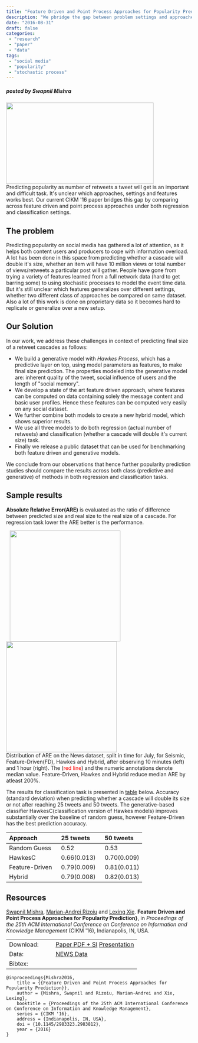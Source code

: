 ```yaml
---
title: "Feature Driven and Point Process Approaches for Popularity Prediction"
description: "We pbridge the gap between problem settings and approaches for predicting the size of a retweeting cascade."
date: "2016-08-31"
draft: false
categories:
 - "research"
 - "paper"
 - "data"
tags:
 - "social media"
 - "popularity"
 - "stochastic process"
---
```


##### posted by _Swapnil Mishra_ <br />

<img src="/img/fdhawkes/spock-dead-cascade.png" height="220" width="400"> <br>
Predicting popularity as number of retweets a tweet will get is an important and difficult task. It's unclear which approaches, settings and features works best. Our current CIKM '16 paper bridges this gap by comparing across feature driven and point process approaches under both regression and classification settings.
<!--more-->

The problem
-------------------------

Predicting popularity on social media has gathered a lot of attention, as it helps both content users and producers to cope with information overload. A lot has been done in this space from predicting whether a cascade will double it's size, whether an item will have 10 million views or total number of views/retweets a particular post will gather. People have gone from trying a variety of features learned from a full network data (hard to get barring some) to using stochastic processes to model the event time data. But it's still unclear which features generalizes over different settings, whether two different class of approaches be compared on same dataset. Also a lot of this work is done on proprietary data so it becomes hard to replicate or generalize over a new setup.

Our Solution
-------------------------
In our work, we address these challenges in context of predicting final size of a retweet cascades as follows:

* We build a generative model with _Hawkes Process_, which has a predictive layer on top, using model parameters as features,  to make final size prediction. The properties modeled into the generative model are: inherent quality of the tweet, social influence of users and the length of "social memory".
* We develop a state of the art feature driven approach, where features can be computed on data containing solely the message content and basic user profiles. Hence these features can be computed very easily on any social dataset.
* We further combine both models to create a new hybrid model, which shows superior results.
* We use all three models to do both regression (actual number of retweets) and classification (whether a cascade will double it's current size) task.
* Finally we release a public dataset that can be used for benchmarking both feature driven and generative models.

We conclude from our observations that hence further popularity prediction studies should compare the results across both class (predictive and generative) of methods in both regression and classification tasks.

Sample results
--------------------

**Absolute Relative Error(ARE)** is evaluated as the ratio of difference between predicted size and real size to the real size of a cascade. For regression task lower the ARE better is the performance.

<!--Table of 3 columns, corresponding to the 3 figures.-->

<img src="/img/fdhawkes/news-10min-hybrid.png" width="300" Hspace="10"> <img src="/img/fdhawkes/news-1hr-hybrid.png" width="300"> <br />
Distribution of ARE on the News dataset, split in time for July, for Seismic, Feature-Driven(FD), Hawkes and Hybrid, after observing 10 minutes (left) and 1 hour (right). The (<span style="color:red">red line</span>) and the numeric annotations denote median value. Feature-Driven, Hawkes and Hybrid reduce median ARE by atleast 200%.

The results for classification task is presented in [table](#acc) below. Accuracy (standard deviation) when predicting whether a cascade will double its size or not after reaching 25 tweets and 50 tweets. The generative-based classifier HawkesC(classification version of Hawkes models) improves substantially over the baseline of random guess, however Feature-Driven has the best prediction accuracy.

| Approach<a id="acc"></a>       | 25 tweets   | 50 tweets   |
|:----------------|:-------------|:-------------|
| Random Guess   | 0.52        | 0.53        |
| HawkesC        | 0.66(0.013) &nbsp; | 0.70(0.009) |
| Feature-Driven &nbsp;| 0.79(0.009) | 0.81(0.011) |
| Hybrid         | 0.79(0.008) | 0.82(0.013) |





Resources
--------------------

[Swapnil Mishra](http://cm.cecs.anu.edu.au/people), [Marian-Andrei Rizoiu](http://www.rizoiu.eu) and [Lexing Xie](http://users.cecs.anu.edu.au/~xlx/). **Feature Driven and Point Process Approaches for Popularity Prediction}**, in *Proceedings of the 25th ACM International Conference on Conference on Information and Knowledge Management* (CIKM '16), Indianapolis, IN, USA.

| | |
|---|---|
|Download: &nbsp;&nbsp;&nbsp;&nbsp;&nbsp;&nbsp; | [Paper PDF + SI](http://arxiv.org/pdf/1608.04862v2.pdf) [Presentation](http://cm.cecs.anu.edu.au/documents/smishra_cikm16_presentation.pdf)
|Data:  | [NEWS Data](https://git.io/v6rIN)|
|Bibtex: | |
```
@inproceedings{Mishra2016,
    title = {{Feature Driven and Point Process Approaches for Popularity Prediction}},
    author = {Mishra, Swapnil and Rizoiu, Marian-Andrei and Xie, Lexing},
    booktitle = {Proceedings of the 25th ACM International Conference on Conference on Information and Knowledge Management},
    series = {CIKM '16},
    address = {Indianapolis, IN, USA},
    doi = {10.1145/2983323.2983812},
    year = {2016}
}
```



<br />
<br />
